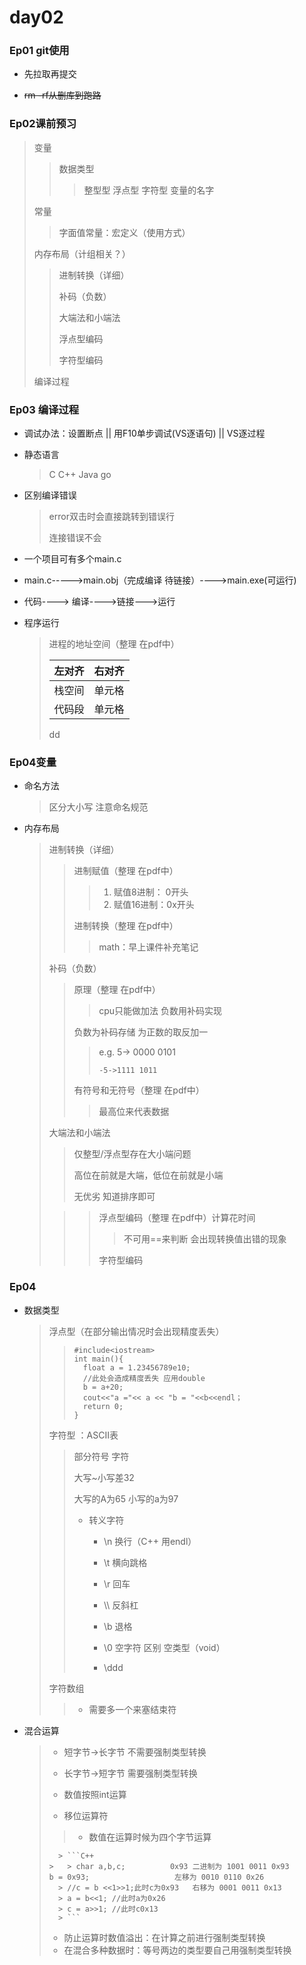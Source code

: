 # day02

### Ep01 git使用

- 先拉取再提交

- ~~rm -rf从删库到跑路~~
### Ep02课前预习

> 变量
>
> > 数据类型
> > > 整型型
> > > 浮点型
> > > 字符型
> > > 变量的名字
>
> 常量
>
> > 字面值常量：宏定义（使用方式）
>
> 内存布局（计组相关？）
>
> > 进制转换（详细）
> >
> > 补码（负数）
> >
> > 大端法和小端法
> >
> > 浮点型编码
> >
> > 字符型编码
>
> 编译过程

### Ep03 编译过程

- 调试办法：设置断点 || 用F10单步调试(VS逐语句)  ||  VS逐过程

- 静态语言

  > C C++ Java go 

- 区别编译错误

  > error双击时会直接跳转到错误行
  >
  > 连接错误不会

- 一个项目可有多个main.c

- main.c----->main.obj（完成编译 待链接）---->main.exe(可运行)

- 代码----> 编译---->链接--->运行

- 程序运行

  > 进程的地址空间（整理 在pdf中）
  >
  > 
  >
  > | 左对齐 | 右对齐 |
  > | :----:| :---: |
  > | 栈空间 | 单元格 |
  > | 代码段 | 单元格 |
  > 
  > dd

### Ep04变量

- 命名方法

  > 区分大小写  注意命名规范

- 内存布局

  > 进制转换（详细）
  >
  > > 进制赋值（整理 在pdf中）
  > >
  > > > 1. 赋值8进制：  0开头
  > > > 2. 赋值16进制：0x开头
  > >
  > > 进制转换（整理 在pdf中）
  > >
  > > > math：早上课件补充笔记
  >
  > 补码（负数）
  >
  > > 原理（整理 在pdf中）
  > >
  > > > cpu只能做加法 负数用补码实现
  > >
  > > 负数为补码存储 为正数的取反加一
  > >
  > > > e.g. 5-> 0000 0101
  > > >
  > > >    	-5->1111 1011
  > >
  > > 有符号和无符号（整理 在pdf中）
  > >
  > > > 最高位来代表数据
  > > >
  > > > 
  >
  > 大端法和小端法
  >
  > > 仅整型/浮点型存在大小端问题
  > >
  > > 高位在前就是大端，低位在前就是小端
  > >
  > > 无优劣 知道排序即可
  >
  > > > 浮点型编码（整理 在pdf中）计算花时间
  > > >
  > > > > 不可用==来判断  会出现转换值出错的现象
  > > >
  > > > 字符型编码
  > >
  > > 
  > >
  > > 

### Ep04

- 数据类型

  > 浮点型（在部分输出情况时会出现精度丢失）
  >
  > > ```
  > > #include<iostream>
  > > int main(){
  > > 	float a = 1.23456789e10;
  > > 	//此处会造成精度丢失 应用double
  > > 	b = a+20;
  > > 	cout<<"a ="<< a << "b = "<<b<<endl；
  > > 	return 0;
  > > }
  > > ```
  >
  > 字符型 ：ASCⅡ表
  >
  > > 部分符号 字符 
  > >
  > > 
  > >
  > > 大写~小写差32 
  > >
  > > 大写的A为65 小写的a为97
  > >
  > > - 转义字符
  > >
  > >   - \n	换行（C++ 用endl）
  > >
  > >   - \t	横向跳格
  > >
  > >   - \r	回车
  > >
  > >   - \\\	反斜杠
  > >
  > >   - \b	退格
  > >
  > >   - \0	空字符 区别 空类型（void）
  > >
  > >   - \ddd
  >
  > 字符数组
  >
  > > - 需要多一个来塞结束符  

- 混合运算

  > - 短字节->长字节	不需要强制类型转换
  >
  > - 长字节->短字节	需要强制类型转换
  >
  > - 数值按照int运算
  >
  > - 移位运算符
  >
  > > - 数值在运算时候为四个字节运算
  > > 
  > 	  > ```C++
  >     >   > char a,b,c;          0x93 二进制为 1001 0011 0x93
  > 	b = 0x93;                   左移为 0010 0110 0x26
  > 	  > //c = b <<1>>1;此时c为0x93   右移为 0001 0011 0x13
  > 	  > a = b<<1; //此时a为0x26
  > 	  > c = a>>1; //此时c0x13
  > 	  > ```
  >
  > - 防止运算时数值溢出：在计算之前进行强制类型转换
  > - 在混合多种数据时：等号两边的类型要自己用强制类型转换




